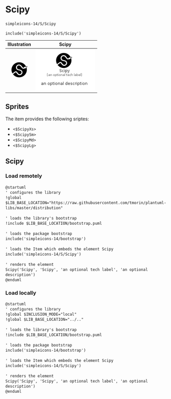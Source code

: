 # Scipy


```text
simpleicons-14/S/Scipy
```

```text
include('simpleicons-14/S/Scipy')
```



| Illustration | Scipy |
| :---: | :---: |
| ![illustration for Illustration](../../simpleicons-14/S/Scipy.png) | ![illustration for Scipy](../../simpleicons-14/S/Scipy.Local.png) |



## Sprites
The item provides the following sriptes:

- `<$ScipyXs>`
- `<$ScipySm>`
- `<$ScipyMd>`
- `<$ScipyLg>`





## Scipy

### Load remotely
```plantuml
@startuml
' configures the library
!global $LIB_BASE_LOCATION="https://raw.githubusercontent.com/tmorin/plantuml-libs/master/distribution"

' loads the library's bootstrap
!include $LIB_BASE_LOCATION/bootstrap.puml

' loads the package bootstrap
include('simpleicons-14/bootstrap')

' loads the Item which embeds the element Scipy
include('simpleicons-14/S/Scipy')

' renders the element
Scipy('Scipy', 'Scipy', 'an optional tech label', 'an optional description')
@enduml
```

### Load locally
```plantuml
@startuml
' configures the library
!global $INCLUSION_MODE="local"
!global $LIB_BASE_LOCATION="../.."

' loads the library's bootstrap
!include $LIB_BASE_LOCATION/bootstrap.puml

' loads the package bootstrap
include('simpleicons-14/bootstrap')

' loads the Item which embeds the element Scipy
include('simpleicons-14/S/Scipy')

' renders the element
Scipy('Scipy', 'Scipy', 'an optional tech label', 'an optional description')
@enduml
```

